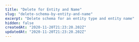 ```yaml
---
title: "Delete for Entity and Name"
slug: "delete-schema-by-entity-and-name"
excerpt: "Delete schema for an entity type and entity name"
hidden: false
createdAt: "2020-11-20T21:23:20.202Z"
updatedAt: "2020-11-20T21:23:20.202Z"
---
```

